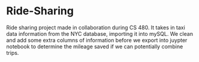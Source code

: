 # Ride-Sharing
Ride sharing project made in collaboration during CS 480. It takes in taxi data information from the NYC database, importing it into mySQL. We clean and add some extra columns of information before we export into juypter notebook to determine the mileage saved if we can potentially combine trips.
